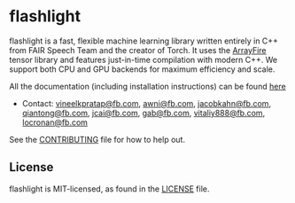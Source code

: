# flashlight

flashlight is a fast, flexible machine learning library written entirely in C++ from FAIR Speech Team and the creator of Torch.
It uses the [ArrayFire](https://github.com/arrayfire/arrayfire) tensor library and features just-in-time compilation with modern C++.
We support both CPU and GPU backends for maximum efficiency and scale.  

All the documentation (including installation instructions) can be found [here](facebookresearch.github.io/flashlight)

* Contact: vineelkpratap@fb.com, awni@fb.com,  jacobkahn@fb.com, qiantong@fb.com, jcai@fb.com, gab@fb.com, vitaliy888@fb.com, locronan@fb.com

See the [CONTRIBUTING](CONTRIBUTING.md) file for how to help out.

## License
flashlight is MIT-licensed, as found in the [LICENSE](LICENSE) file.

